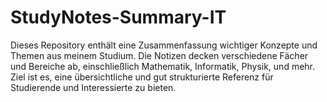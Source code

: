 # StudyNotes-Summary-IT
Dieses Repository enthält eine Zusammenfassung wichtiger Konzepte und Themen aus meinem Studium. Die Notizen decken verschiedene Fächer und Bereiche ab, einschließlich Mathematik, Informatik, Physik, und mehr. Ziel ist es, eine übersichtliche und gut strukturierte Referenz für Studierende und Interessierte zu bieten. 
